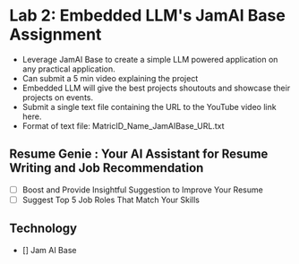 # Lab 2: Embedded LLM's JamAI Base Assignment
- Leverage JamAI Base to create a simple LLM powered application on any practical application. 
- Can submit a 5 min video explaining the project
- Embedded LLM will give the best projects shoutouts and showcase their projects on events.
- Submit a single text file containing the URL to the YouTube video link here.
- Format of text file: MatricID_Name_JamAIBase_URL.txt



## Resume Genie : Your AI Assistant for Resume Writing and  Job Recommendation
- [ ] Boost and Provide Insightful Suggestion to Improve Your Resume
- [ ] Suggest Top 5 Job Roles That Match Your Skills

## Technology
- [] Jam AI Base


